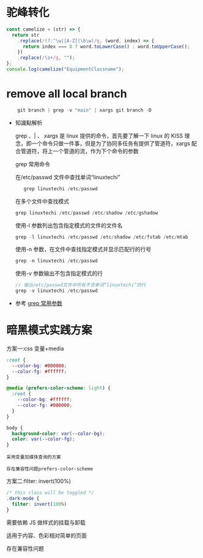 # 驼峰转化

```js
const camelize = (str) => {
  return str
    .replace(/(?:^\w|[A-Z]|\b\w)/g, (word, index) => {
      return index === 0 ? word.toLowerCase() : word.toUpperCase();
    })
    .replace(/\s+/g, "");
};
console.log(camelize("EquipmentClassname");
```

# remove all local branch

```js
    git branch | grep -v "main" | xargs git branch -D
```

- 知識點解析

  grep 、| 、 xargs 是 linux 提供的命令，首先要了解一下 linux 的 KISS 理念，即一个命令只做一件事，但是为了协同多任务有提供了管道符，xargs 配合管道符，将上一个管道的流，作为下个命令的参数

  grep 常用命令

  在/etc/passwd 文件中查找单词“linuxtechi”

  ```js
     grep linuxtechi /etc/passwd
  ```

  在多个文件中查找模式

  ```js
  grep linuxtechi /etc/passwd /etc/shadow /etc/gshadow
  ```

  使用-l 参数列出包含指定模式的文件的文件名

  ```js
  grep -l linuxtechi /etc/passwd /etc/shadow /etc/fstab /etc/mtab
  ```

  使用-n 参数，在文件中查找指定模式并显示匹配行的行号

  ```js
  grep -n linuxtechi /etc/passwd
  ```

  使用-v 参数输出不包含指定模式的行

  ```js
  // 输出/etc/passwd文件中所有不含单词“linuxtechi”的行
  grep -v linuxtechi /etc/passwd
  ```

- 参考
  [grep 常用参数](https://linux.cn/article-5453-1.html)

# 暗黑模式实践方案

方案一:css 变量+media

```CSS
:root {
  --color-bg: #000000;
  --color-fg: #ffffff;
}

@media (prefers-color-scheme: light) {
  :root {
    --color-bg: #ffffff;
    --color-fg: #000000;
  }
}

body {
  background-color: var(--color-bg);
  color: var(--color-fg);
}

```

    采用变量加媒体查询的方案

    存在兼容性问题prefers-color-scheme

方案二:filter: invert(100%)

```CSS
/* this class will be toggled */
.dark-mode {
  filter: invert(100%)
}
```

需要依赖 JS 做样式的挂载与卸载

适用于内容、色彩相对简单的页面

存在兼容性问题
